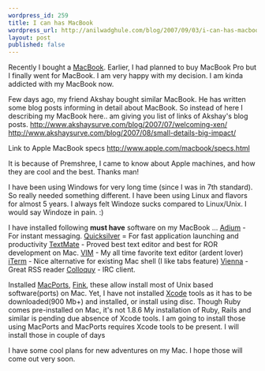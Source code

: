 ```yaml
---
wordpress_id: 259
title: I can has MacBook
wordpress_url: http://anilwadghule.com/blog/2007/09/03/i-can-has-macbook/
layout: post
published: false
---
```

Recently I bought a <a href="http://www.apple.com/macbook">MacBook</a>. Earlier, I had planned to buy MacBook Pro but I finally went for MacBook. I am very happy with my decision. I am kinda addicted with my MacBook now.

Few days ago, my friend Akshay bought similar MacBook. He has written some blog posts informing in detail about MacBook.  So instead of here I describing my MacBook here.. am giving you list of links of Akshay's blog posts.
<a href="http://www.akshaysurve.com/blog/2007/07/welcoming-xen/"> http://www.akshaysurve.com/blog/2007/07/welcoming-xen/</a>
<a href="http://www.akshaysurve.com/blog/2007/07/welcoming-xen/"> http://www.akshaysurve.com/blog/2007/08/small-details-big-impact/</a>

Link to Apple MacBook specs
<a href="http://www.apple.com/macbook/specs.html"> http://www.apple.com/macbook/specs.html</a>

It is because of Premshree, I came to know about Apple machines, and how they are cool and the best. Thanks man!

I have been using Windows for very long time (since I was in 7th standard).  So really needed something different. I have been using Linux and flavors for almost 5 years. I always felt Windoze sucks compared to Linux/Unix. I would say Windoze in pain. :)

I have installed following <strong>must have</strong> software on my MacBook ...
<a href="http://www.adiumx.com">Adium</a> - For instant messaging.
<a href="http://quicksilver.blacktree.com/">Quicksilver</a> = For fast application launching and productivity
<a href="http://macromates.com/">TextMate</a> - Proved best text editor and best for ROR development on Mac.
<a href="http://macvim.org/OSX/index.php">VIM</a> - My all time favorite text editor (ardent lover)
<a href="http://iterm.sourceforge.net/">iTerm</a> - Nice alternative for existing Mac shell (I like tabs feature)
<a href="http://http://sourceforge.net/projects/vienna-rss">Vienna</a> - Great RSS reader
<a href="http://colloquy.info">Colloquy</a> - IRC client.

Installed <a href="http://www.macports.org/">MacPorts</a>, <a href="http://finkproject.org/">Fink</a>, these allow install most of Unix based software(ports) on Mac. Yet, I have not installed <a href="http://developer.apple.com/tools/xcode/">Xcode</a> tools as it has to be downloaded(900 Mb+) and installed, or install using disc. Though Ruby comes pre-installed on Mac, it's not 1.8.6 My installation of Ruby, Rails and similar is pending due absence of Xcode tools. I am going to install those using MacPorts and MacPorts requires Xcode tools to be present. I will install those in couple of days

I have some cool plans for new adventures on my Mac. I hope those will come out very soon.
